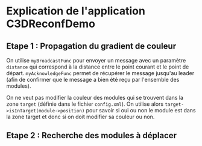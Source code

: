 # Explication de l'application C3DReconfDemo

## Etape 1 : Propagation du gradient de couleur

On utilise `myBroadcastFunc` pour envoyer un message avec un paramètre `distance` qui correspond à la distance entre le point courant et le point de départ. `myAcknowledgeFunc` permet de récupérer le message jusqu'au leader (afin de confirmer que le message a bien été reçu par l'ensemble des modules). 

On ne veut pas modifier la couleur des modules qui se trouvent dans la zone `target` (définie dans le fichier `config.xml`). On utilise alors `target->isInTarget(module->position)` pour savoir si oui ou non le module est dans la zone target et donc si on doit modifier sa couleur ou non.

## Etape 2 : Recherche des modules à déplacer